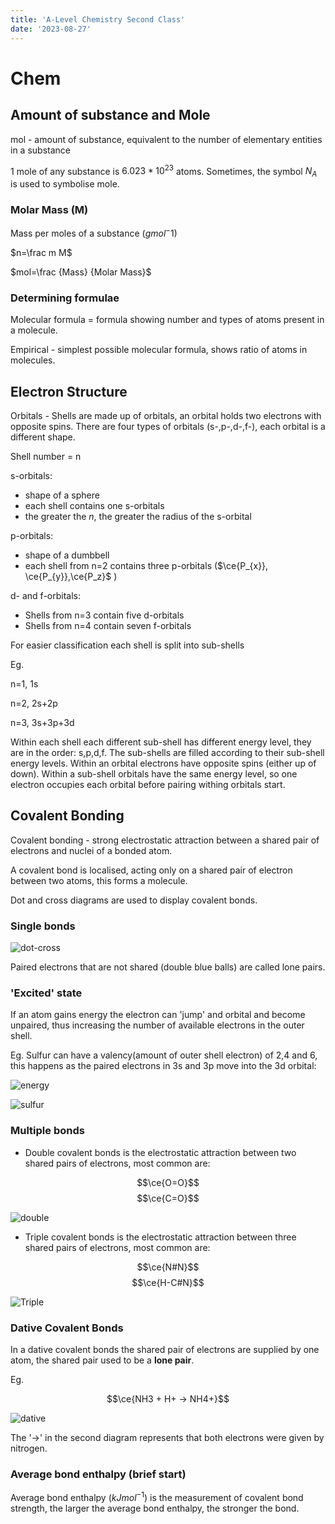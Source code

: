 ```yaml
---
title: 'A-Level Chemistry Second Class'
date: '2023-08-27'
---
```


# Chem

## Amount of substance and Mole

mol - amount of substance, equivalent to the number of elementary entities in a substance

1 mole of any substance is $6.023 *10^{23}$ atoms.
Sometimes, the symbol $N_A$ is used to symbolise mole.

### Molar Mass (M)

Mass per moles of a substance ($g mol^-1$)

$n=\frac m M$

$mol=\frac {Mass} {Molar Mass}$

### Determining formulae

Molecular formula = formula showing number and types of atoms present in a molecule.

Empirical - simplest possible molecular formula, shows ratio of atoms in molecules.

## Electron Structure

Orbitals - Shells are made up of orbitals, an orbital holds two electrons with opposite spins. There are four types of orbitals (s-,p-,d-,f-), each orbital is a different shape.

Shell number = n

s-orbitals:
- shape of a sphere 
- each shell contains one s-orbitals
- the greater the _n_, the greater the radius of the s-orbital

p-orbitals:
- shape of a dumbbell 
- each shell from n=2 contains three p-orbitals ($\ce{P_{x}}, \ce{P_{y}},\ce{P_z}$ )

d- and f-orbitals:
- Shells from n=3 contain five d-orbitals
- Shells from n=4 contain seven f-orbitals

For easier classification each shell is split into sub-shells

Eg. 

n=1, 1s

n=2, 2s+2p

n=3, 3s+3p+3d

Within each shell each different sub-shell has different energy level, they are in the order: s,p,d,f. The sub-shells are filled according to their sub-shell energy levels. Within an orbital electrons have opposite spins (either up of down). Within a sub-shell orbitals have the same energy level, so one electron occupies each orbital before pairing withing orbitals start. 



## Covalent Bonding

Covalent bonding - strong electrostatic attraction between a shared pair of electrons and nuclei of a bonded atom.

A covalent bond is localised, acting only on a shared pair of electron between two atoms, this forms a molecule.

Dot and cross diagrams are used to display covalent bonds.

### Single bonds

![dot-cross](/img/chem/1.png) 

Paired electrons that are not shared (double blue balls) are called lone pairs.

### 'Excited' state

If an atom gains energy the electron can 'jump' and orbital and become unpaired, thus increasing the number of available electrons in the outer shell. 

Eg. Sulfur can have a valency(amount of outer shell electron) of 2,4 and 6, this happens as the paired electrons in 3s and 3p move into the 3d orbital:

![energy](/img/chem/6.jpg) 

![sulfur](/img/chem/5.png) 

### Multiple bonds

- Double covalent bonds is the electrostatic attraction between two shared pairs of electrons, most common are:

$$\ce{O=O}$$
$$\ce{C=O}$$

![double](/img/chem/2.png) 


- Triple covalent bonds is the electrostatic attraction between three shared pairs of electrons, most common are:

$$\ce{N#N}$$
$$\ce{H-C#N}$$

![Triple](/img/chem/3.png) 

### Dative Covalent Bonds

In a dative covalent bonds the shared pair of electrons are supplied by one atom, the shared pair used to be a __lone pair__. 

Eg. 

$$\ce{NH3 + H+ -> NH4+}$$

![dative](/img/chem/4.png) 

The '->' in the second diagram represents that both electrons were given by nitrogen.



### Average bond enthalpy (brief start)

Average bond enthalpy ($kJmol^{-1}$) is the measurement of covalent bond strength, the larger the average bond enthalpy, the stronger the bond. 
